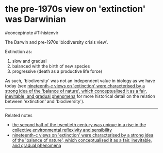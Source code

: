 # the pre-1970s view on 'extinction' was Darwinian
#conceptnote #T-histenvir 

The Darwin and pre-1970s 'biodiversity crisis view'.

Extinction as:

1.  slow and gradual
2.  balanced with the birth of new species
3.  progressive (death as a productive life force)


As such, 'biodiversity' was not an independent value in biology as we have today (see [nineteenth-c views on 'extinction' were characterised by a strong idea of the 'balance of nature', which conceptualised it as a fair, inevitable, and gradual phenomena](nineteenth-c%20views%20on%20'extinction'%20were%20characterised%20by%20a%20strong%20idea%20of%20the%20'balance%20of%20nature',%20which%20conceptualised%20it%20as%20a%20fair,%20inevitable,%20and%20gradual%20phenomena.md) for more historical detail on the relation between 'extinction' and 'biodiversity').

---

Related notes
- [the second half of the twentieth century was unique in a rise in the collective environmental reflexivity and sensibility](the%20second%20half%20of%20the%20twentieth%20century%20was%20unique%20in%20a%20rise%20in%20the%20collective%20environmental%20reflexivity%20and%20sensibility.md)
- [nineteenth-c views on 'extinction' were characterised by a strong idea of the 'balance of nature', which conceptualised it as a fair, inevitable, and gradual phenomena](nineteenth-c%20views%20on%20'extinction'%20were%20characterised%20by%20a%20strong%20idea%20of%20the%20'balance%20of%20nature',%20which%20conceptualised%20it%20as%20a%20fair,%20inevitable,%20and%20gradual%20phenomena.md)


